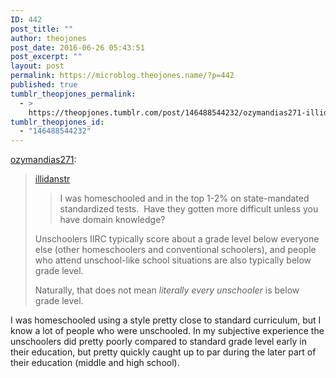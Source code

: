 ```yaml
---
ID: 442
post_title: ""
author: theojones
post_date: 2016-06-26 05:43:51
post_excerpt: ""
layout: post
permalink: https://microblog.theojones.name/?p=442
published: true
tumblr_theopjones_permalink:
  - >
    https://theopjones.tumblr.com/post/146488544232/ozymandias271-illidanstr-i-was-homeschooled
tumblr_theopjones_id:
  - "146488544232"
---
```

<p><a class="tumblr_blog" href="http://ozymandias271.tumblr.com/post/146483558563">ozymandias271</a>:</p>
<blockquote>
<p><a href="http://illidanstr.tumblr.com/" title="illidanstr">illidanstr</a></p>
<blockquote><p>I was homeschooled and in the top 1-2% on state-mandated standardized tests.  Have they gotten more difficult unless you have domain knowledge?</p></blockquote>
<p>Unschoolers IIRC typically score about a grade level below everyone else (other homeschoolers and conventional schoolers), and people who attend unschool-like school situations are also typically below grade level.</p>
<p>Naturally, that does not mean <i>literally every unschooler </i>is below grade level.</p>
</blockquote>

<p>I was homeschooled using a style pretty close to standard curriculum, but I know a lot of people who were unschooled. In my subjective experience the unschoolers did pretty poorly compared to standard grade level early in their education, but pretty quickly caught up to par during the later part of their education (middle and high school). </p>